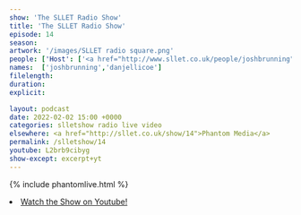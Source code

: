 ```yaml
---
show: 'The SLLET Radio Show'
title: 'The SLLET Radio Show'
episode: 14
season: 
artwork: '/images/SLLET radio square.png'
people: ['Host': ['<a href="http://www.sllet.co.uk/people/joshbrunning">Josh Brunning</a>', '<a href="http://www.sllet.co.uk/people/danjellicoe">Dan Jellicoe</a>']]
names:  ['joshbrunning','danjellicoe']
filelength: 
duration: 
explicit: 

layout: podcast
date: 2022-02-02 15:00 +0000
categories: slletshow radio live video
elsewhere: <a href="http://sllet.co.uk/show/14">Phantom Media</a>
permalink: /slletshow/14
youtube: L2brb9cibyg
show-except: excerpt+yt
---
```


{% include phantomlive.html %}

<li><a href="https://youtu.be/x5WFL2JPWvU">Watch the Show on Youtube!</a></li>
